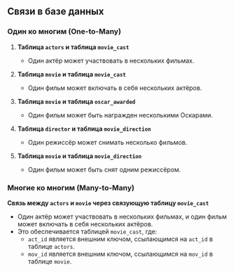 ## Связи в базе данных

### Один ко многим (One-to-Many)

1. **Таблица `actors` и таблица `movie_cast`**
   - Один актёр может участвовать в нескольких фильмах.

2. **Таблица `movie` и таблица `movie_cast`**
   - Один фильм может включать в себя нескольких актёров.

3. **Таблица `movie` и таблица `oscar_awarded`**
   - Один фильм может быть награжден несколькими Оскарами.

4. **Таблица `director` и таблица `movie_direction`**
   - Один режиссёр может снимать несколько фильмов.

5. **Таблица `movie` и таблица `movie_direction`**
   - Один фильм может быть снят одним режиссёром.

### Многие ко многим (Many-to-Many)

**Связь между `actors` и `movie` через связующую таблицу `movie_cast`**

- Один актёр может участвовать в нескольких фильмах, и один фильм может включать в себя нескольких актёров.
- Это обеспечивается таблицей `movie_cast`, где:
  - `act_id` является внешним ключом, ссылающимся на `act_id` в таблице `actors`.
  - `mov_id` является внешним ключом, ссылающимся на `mov_id` в таблице `movie`.
